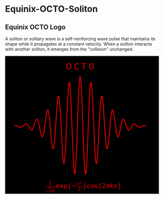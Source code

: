# Equinix-OCTO-Soliton
## Equinix OCTO Logo

A soliton or solitary wave is a self-reinforcing wave pulse that maintains its shape while it propagates at a constant velocity. 
When a soliton interacts with another soliton, it emerges from the "collision" unchanged.

![](./OCTO-Soliton-red-and-black-1.png)